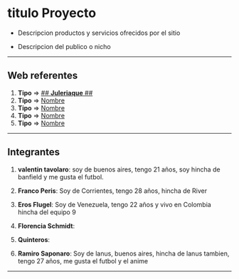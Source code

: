 # titulo Proyecto

- Descripcion productos y servicios ofrecidos por el sitio

- Descripcion del publico o nicho

---

## Web referentes

1. **Tipo** => [## **Juleriaque** ##](https://www.juleriaque.com.ar/ "este es un link de prueba")
2. **Tipo** => [Nombre](URI "aqui pueden escribir")
3. **Tipo** => [Nombre](URI "una descripcion")
4. **Tipo** => [Nombre](URI "como mensaje")
5. **Tipo** => [Nombre](URI "informativo")

---

## Integrantes

1. **valentin tavolaro**: soy de buenos aires, tengo 21 años, soy hincha de banfield y me gusta el futbol.

2. **Franco Peris**: Soy de Corrientes, tengo 28 años, hincha de River

3. **Eros Flugel**: Soy de Venezuela, tengo 22 años y vivo en Colombia hincha del equipo 9

4. **Florencia Schmidt**:

5. **Quinteros**:

6. **Ramiro Saponaro**: Soy de lanus, buenos aires, hincha de lanus tambien, tengo 27 años, me gusta el futbol y el anime

---

 